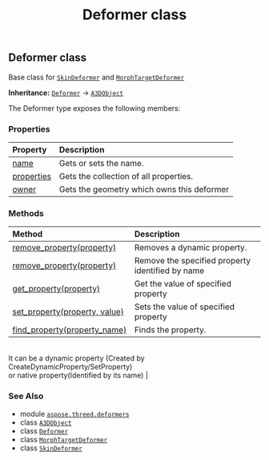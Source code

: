 ﻿---
title: Deformer class
second_title: Aspose.3D for Python via .NET API References
description: 
type: docs
weight: 20
url: /python-net/aspose.threed.deformers/deformer/
is_root: false
---

## Deformer class

Base class for [`SkinDeformer`](/3d/python-net/aspose.threed.deformers/skindeformer) and [`MorphTargetDeformer`](/3d/python-net/aspose.threed.deformers/morphtargetdeformer)



**Inheritance:** [`Deformer`](/3d/python-net/aspose.threed.deformers/deformer) → 
[`A3DObject`](/3d/python-net/aspose.threed/a3dobject)



The Deformer type exposes the following members:

### Properties
| Property | Description |
| :- | :- |
| [name](/3d/python-net/aspose.threed.deformers/deformer/name) | Gets or sets the name. |
| [properties](/3d/python-net/aspose.threed.deformers/deformer/properties) | Gets the collection of all properties. |
| [owner](/3d/python-net/aspose.threed.deformers/deformer/owner) | Gets the geometry which owns this deformer |


### Methods
| Method | Description |
| :- | :- |
| [remove_property(property)](/3d/python-net/aspose.threed.deformers/deformer/remove_property/#Property) | Removes a dynamic property. |
| [remove_property(property)](/3d/python-net/aspose.threed.deformers/deformer/remove_property/#str) | Remove the specified property identified by name |
| [get_property(property)](/3d/python-net/aspose.threed.deformers/deformer/get_property/#str) | Get the value of specified property |
| [set_property(property, value)](/3d/python-net/aspose.threed.deformers/deformer/set_property/#str-any) | Sets the value of specified property |
| [find_property(property_name)](/3d/python-net/aspose.threed.deformers/deformer/find_property/#str) | Finds the property.<br/>It can be a dynamic property (Created by CreateDynamicProperty/SetProperty) <br/>or native property(Identified by its name) |



### See Also
* module [`aspose.threed.deformers`](..)
* class [`A3DObject`](/3d/python-net/aspose.threed/a3dobject)
* class [`Deformer`](/3d/python-net/aspose.threed.deformers/deformer)
* class [`MorphTargetDeformer`](/3d/python-net/aspose.threed.deformers/morphtargetdeformer)
* class [`SkinDeformer`](/3d/python-net/aspose.threed.deformers/skindeformer)
